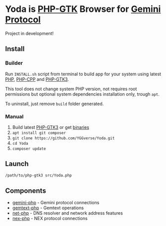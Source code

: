 # Yoda is [PHP-GTK](https://github.com/scorninpc/php-gtk3) Browser for [Gemini Protocol](https://geminiprotocol.net)

Project in development!

## Install

### Builder

Run `INSTALL.sh` script from terminal to build app for your system using latest [PHP](https://github.com/php/php-src), [PHP-CPP](https://github.com/fast-debug/PHP-CPP) and [PHP-GTK3](https://github.com/scorninpc/php-gtk3).

This tool does not change system PHP version, not requires root permissions but optional system dependencies installation only, trough `apt`.

To uninstall, just remove `build` folder generated.

### Manual

1. Build latest [PHP-GTK3](https://github.com/scorninpc/php-gtk3) or get [binaries](https://github.com/scorninpc/php-gtk3/releases)
2. `apt install git composer`
3. `git clone https://github.com/YGGverse/Yoda.git`
4. `cd Yoda`
5. `composer update`

## Launch

``` bash
/path/to/php-gtk3 src/Yoda.php
```

## Components

* [gemini-php](https://github.com/YGGverse/gemini-php) - Gemini protocol connections
* [gemtext-php](https://github.com/YGGverse/gemtext-php) - Gemtext operations
* [net-php](https://github.com/YGGverse/net-php) - DNS resolver and network address features
* [nex-php](https://github.com/YGGverse/nex-php) - NEX protocol connections